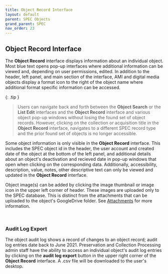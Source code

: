 ```yaml
---
title: Object Record Interface
layout: default
parent: SPEC Objects
grand_parent: SPEC
nav_order: 23
---
```


## Object Record Interface
The **Object Record** interface displays information about an individual object. Most blue text opens pop-up interfaces where additional information can be viewed and, depending on user permissions, edited. In addition to the header, left panel, and main section of the interface, AMI and digital media objects display a format icon to the right of the object name where additional format specific information can be accessed. 

{: .tip }
> Users can navigate back and forth between the **Object Search** or the **List Edit** interfaces and the **Object Record** interface and various object pop-up windows without losing the found set of object records. However, clicking on the collection or acquisition title in the **Object Record** interface, navigates to a different SPEC record type and the prior found set of objects is no longer accessible. 

Some object information is only visible in the **Object Record** interface. This includes the SPEC object id in the header, the user account and created date of the object at the bottom of the left panel, and additional details about an object's deactivation and recieved date in pop-up windows that open when clicking on the corresponding data. Additionally, accessibility, description, value, notes, other descriptive text can only be viewed and updated in the **Object Record** interface. 

Object image(s) can be added by clicking the image thumbnail or image icon in the upper left corner of header. These images are uploaded only to the SPEC database. This is distinct from the attachments that can be uploaded to the object's GoogleDrive folder. See [Attachments](https://nypl.github.io/pres-docs/spec/specObjectsAttachments.html) for more information.

&nbsp; 
&nbsp; 

### Audit Log Export
The object audit log shows a record of changes to an object record; audit log entries date back to June 2021. Preservation and Collection Processing admin staff have the ability to access an individual object's audit log entries by clicking on the **audit log export** button in the upper right corner of the **Object Record** interface. A .csv file will be downloaded to the user's desktop. 